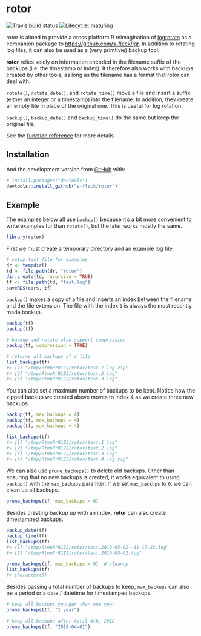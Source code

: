 
<!-- README.md is generated from README.Rmd. Please edit that file -->

# rotor

<!-- badges: start -->

[![Travis build
status](https://travis-ci.org/s-fleck/rotor.svg?branch=master)](https://travis-ci.org/s-fleck/rotor)
[![Lifecycle:
maturing](https://img.shields.io/badge/lifecycle-maturing-blue.svg)](https://www.tidyverse.org/lifecycle/#maturing)
<!-- badges: end -->

rotor is aimed to provide a cross platform R reimagination of
[logrotate](https://linux.die.net/man/8/logrotate) as a companion
package to <https://github.com/s-fleck/lgr>. In addition to rotating log
files, it can also be used as a (very primtivie) backup tool.

**rotor** relies solely on information encoded in the filename suffix of
the backups (i.e. the timestamp or index). It therefore also works with
backups created by other tools, as long as the filename has a format
that rotor can deal with.

`rotate()`, `rotate_date()`, and `rotate_time()` move a file and insert
a suffix (either an integer or a timestamp) into the filename. In
addition, they create an empty file in place of the original one. This
is useful for log rotation.

`backup()`, `backup_date()` and `backup_time()` do the same but keep the
original file.

See the [function
reference](https://s-fleck.github.io/rotor/reference/index.html) for
more
details

## Installation

<!-- You can install the released version of rotor from [CRAN](https://CRAN.R-project.org) with: -->

<!-- ``` r -->

<!-- install.packages("rotor") -->

<!-- ``` -->

And the development version from [GitHub](https://github.com/) with:

``` r
# install.packages("devtools")
devtools::install_github("s-fleck/rotor")
```

## Example

The examples below all use `backup()` because it’s a bit more convenient
to write examples for than `rotate()`, but the later works mostly the
same.

``` r
library(rotor)
```

First we must create a temporary directory and an example log file.

``` r
# setup test file for examples
dr <- tempdir()
td <- file.path(dr, "rotor")
dir.create(td, recursive = TRUE)
tf <- file.path(td, "test.log")
saveRDS(cars, tf)
```

`backup()` makes a copy of a file and inserts an index between the
filename and the file extension. The file with the index `1` is always
the most recently made backup.

``` r
backup(tf)
backup(tf)

# backup and rotate also support compression
backup(tf, compression = TRUE) 

# returns all backups of a file
list_backups(tf)  
#> [1] "/tmp/RtmpRrR1ZJ/rotor/test.1.log.zip"
#> [2] "/tmp/RtmpRrR1ZJ/rotor/test.2.log"    
#> [3] "/tmp/RtmpRrR1ZJ/rotor/test.3.log"
```

You can also set a maximum number of backups to be kept. Notice how the
zipped backup we created above moves to index 4 as we create three new
backups.

``` r
backup(tf, max_backups = 4)
backup(tf, max_backups = 4)
backup(tf, max_backups = 4)

list_backups(tf)
#> [1] "/tmp/RtmpRrR1ZJ/rotor/test.1.log"    
#> [2] "/tmp/RtmpRrR1ZJ/rotor/test.2.log"    
#> [3] "/tmp/RtmpRrR1ZJ/rotor/test.3.log"    
#> [4] "/tmp/RtmpRrR1ZJ/rotor/test.4.log.zip"
```

We can also use `prune_backups()` to delete old backups. Other than
ensuring that no new backups is created, it works equivalent to using
`backup()` with the `max_backups` paramter. If we set `max_backups` to
`0`, we can clean up all backups.

``` r
prune_backups(tf, max_backups = 0)
```

Besides creating backup up with an index, **rotor** can also create
timestamped backups.

``` r
backup_date(tf)
backup_time(tf)
list_backups(tf)
#> [1] "/tmp/RtmpRrR1ZJ/rotor/test.2019-05-02--11-17-22.log"
#> [2] "/tmp/RtmpRrR1ZJ/rotor/test.2019-05-02.log"
```

``` r
prune_backups(tf, max_backups = 0)  # cleanup
list_backups(tf)
#> character(0)
```

Besides passing a total number of backups to keep, `max_backups` can
also be a period or a date / datetime for timestamped backups.

``` r
# keep all backups younger than one year
prune_backups(tf, "1 year") 
  
# keep all backups after April 4th, 2018
prune_backups(tf, "2018-04-01")  
```
